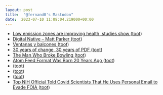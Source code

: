 ```yaml
---
layout: post
title:  "@fernand0's Mastodon"
date:  2023-07-10 11:08:04.219000+00:00
---
```

*  [Low emission zones are improving health, studies show ](https://www.theguardian.com/environment/2023/jun/30/low-emission-zones-lez-improving-health-studie) ([toot](https://mastodon.social/@fernand0/110689470658610587))
*  [Digital Native – Matt Parker ](https://www.earthkeptwarm.com/digital-native) ([toot](https://mastodon.social/@fernand0/110689387067095245))
*  [Ventanas y balcones  ](https://www.flickr.com/photos/fernand0/53007464641/) ([toot](https://mastodon.social/@fernand0/110689298158865216))
*  [30 years of change, 30 years of PDF ](https://pdfa.org/30-years-of-change-30-years-of-pdf) ([toot](https://mastodon.social/@fernand0/110689067224050036))
*  [The Man Who Broke Bowling ](https://www.gq.com/story/jason-belmonte-bowling-profil) ([toot](https://mastodon.social/@fernand0/110688824883802708))
*  [Atom Feed Format Was Born 20 Years Ago ](https://www.rssboard.org/news/213/atom-feed-format-born-20-years-ag) ([toot](https://mastodon.social/@fernand0/110688597325605852))
*  [ ](https://mastodon.social/users/fernand0/statuses/110688137159211556/activity) ([toot](https://mastodon.social/users/fernand0/statuses/110688137159211556/activity))
*  [ ](https://mastodon.social/users/fernand0/statuses/110688112241539593/activity) ([toot](https://mastodon.social/users/fernand0/statuses/110688112241539593/activity))
*  [ ](https://mastodon.cloud/@torresburriel) ([toot](https://mastodon.social/@fernand0/110685546598643402))
*  [Top NIH Official Told Covid Scientists That He Uses Personal Email to Evade FOIA ](https://theintercept.com/2023/06/29/covid-nih-personal-email-foia) ([toot](https://mastodon.social/@fernand0/110685290147734571))
